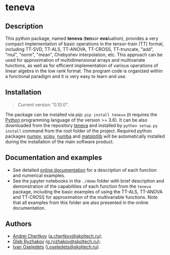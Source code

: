 # teneva


## Description

This python package, named **teneva** (**ten**sor **eva**luation), provides a very compact implementation of basic operations in the tensor-train (TT) format, including TT-SVD, TT-ALS, TT-ANOVA, TT-CROSS, TT-truncate, "add", "mul", "norm", "mean", Chebyshev interpolation, etc. This approach can be used for approximation of multidimensional arrays and multivariate functions, as well as for efficient implementation of various operations of linear algebra in the low rank format. The program code is organized within a functional paradigm and it is very easy to learn and use.


## Installation

> Current version "0.10.0".

The package can be installed via pip: `pip install teneva` (it requires the [Python](https://www.python.org) programming language of the version >= 3.6). It can be also downloaded from the repository [teneva](https://github.com/AndreiChertkov/teneva) and installed by `python setup.py install` command from the root folder of the project. Required python packages [numpy](https://numpy.org), [scipy](https://www.scipy.org), [numba](https://github.com/numba/numba) and [matplotlib](https://matplotlib.org/) will be automatically installed during the installation of the main software product.


## Documentation and examples

- See detailed [online documentation](https://teneva.readthedocs.io) for a description of each function and numerical examples.
- See the jupyter notebooks in the `./demo` folder with brief description and demonstration of the capabilities of each function from the `teneva` package, including the basic examples of using the TT-ALS, TT-ANOVA and TT-CROSS for approximation of the multivariable functions. Note that all examples from this folder are also presented in the online documentation.


## Authors

- [Andrei Chertkov](https://github.com/AndreiChertkov) (a.chertkov@skoltech.ru);
- [Gleb Ryzhakov](https://github.com/G-Ryzhakov) (g.ryzhakov@skoltech.ru);
- [Ivan Oseledets](https://github.com/oseledets) (i.oseledets@skoltech.ru).
